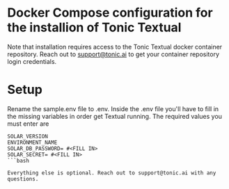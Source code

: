 # Docker Compose configuration for the installion of Tonic Textual

Note that installation requires access to the Tonic Textual docker container repository.  Reach out to support@tonic.ai to get your container repository login credentials.

# Setup
Rename the sample.env file to .env.  Inside the .env file you'll have to fill in the missing variables in order get Textual running.  The required values you must enter are

```
SOLAR_VERSION
ENVIRONMENT_NAME
SOLAR_DB_PASSWORD= #<FILL IN>
SOLAR_SECRET= #<FILL IN>
```bash

Everything else is optional. Reach out to support@tonic.ai with any questions.